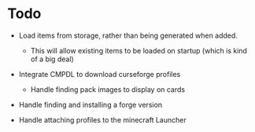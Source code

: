 # Todo
- Load items from storage, rather than being generated when added.

  - This will allow existing items to be loaded on startup (which is kind of a big deal)
- Integrate CMPDL to download curseforge profiles

  - Handle finding pack images to display on cards
- Handle finding and installing a forge version
- Handle attaching profiles to the minecraft Launcher
